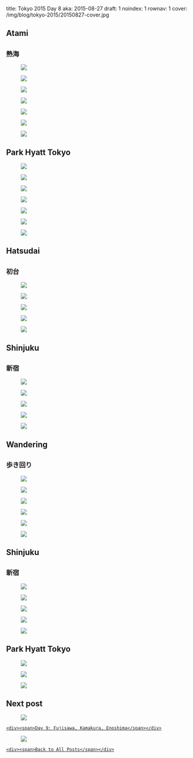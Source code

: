 title: Tokyo 2015 Day 8
aka: 2015-08-27
draft: 1
noindex: 1
rownav: 1
cover: /img/blog/tokyo-2015/20150827-cover.jpg

<h2 class="context">Atami</h2>
<h2 class="context"><small>熱海</small></h2>

<figure><img src="/img/blog/tokyo-2015/20150827-104641.jpg"></figure>
<figure><img src="/img/blog/tokyo-2015/20150827-105627.jpg"></figure>
<div class="box h1-1">
  <figure><img src="/img/blog/tokyo-2015/20150827-110227.jpg"></figure>
  <figure><img src="/img/blog/tokyo-2015/20150827-110253.jpg"></figure>
</div>
<figure><img src="/img/blog/tokyo-2015/20150827-111628.jpg"></figure>
<figure><img src="/img/blog/tokyo-2015/20150827-112027.jpg"></figure>
<figure><img src="/img/blog/tokyo-2015/20150827-120826.jpg"></figure>

<h2 class="context">Park Hyatt Tokyo</h2>

<figure><img src="/img/blog/tokyo-2015/20150827-125905.jpg"></figure>
<figure><img src="/img/blog/tokyo-2015/20150827-125921.jpg"></figure>
<figure><img src="/img/blog/tokyo-2015/20150827-142609.jpg"></figure>
<figure><img src="/img/blog/tokyo-2015/20150827-132212.jpg"></figure>
<figure><img src="/img/blog/tokyo-2015/20150827-133133.jpg"></figure>
<figure class="bust"><img src="/img/blog/tokyo-2015/20150827-132850.jpg"></figure>
<figure><img src="/img/blog/tokyo-2015/20150827-132007.jpg"></figure>

<h2 class="context">Hatsudai</h2>
<h2 class="context"><small>初台</small></h2>

<figure><img src="/img/blog/tokyo-2015/20150827-145816.jpg"></figure>
<figure><img src="/img/blog/tokyo-2015/20150827-154825.jpg"></figure>
<div class="box h1-1">
  <figure><img src="/img/blog/tokyo-2015/20150827-155027.jpg"></figure>
  <figure><img src="/img/blog/tokyo-2015/20150827-155035.jpg"></figure>
</div>
<figure><img src="/img/blog/tokyo-2015/20150827-160118.jpg"></figure>

<h2 class="context">Shinjuku</h2>
<h2 class="context"><small>新宿</small></h2>

<figure><img src="/img/blog/tokyo-2015/20150827-181016.jpg"></figure>
<figure><img src="/img/blog/tokyo-2015/20150827-181134.jpg"></figure>
<figure><img src="/img/blog/tokyo-2015/20150827-181916.jpg"></figure>
<figure><img src="/img/blog/tokyo-2015/20150827-185222.jpg"></figure>
<figure><img src="/img/blog/tokyo-2015/20150827-190028.jpg"></figure>

<h2 class="context">Wandering</h2>
<h2 class="context"><small>歩き回り</small></h2>

<figure><img src="/img/blog/tokyo-2015/20150827-191147.jpg"></figure>
<figure><img src="/img/blog/tokyo-2015/20150827-192309.jpg"></figure>
<div class="h1-1 box">
  <figure><img src="/img/blog/tokyo-2015/20150827-191324.jpg"></figure>
  <figure><img src="/img/blog/tokyo-2015/20150827-194846.jpg"></figure>
</div>
<figure><img src="/img/blog/tokyo-2015/20150827-195044.jpg"></figure>
<figure class="bust"><img src="/img/blog/tokyo-2015/20150827-194959.jpg"></figure>

<h2 class="context">Shinjuku</h2>
<h2 class="context"><small>新宿</small></h2>

<figure><img src="/img/blog/tokyo-2015/20150827-210639.jpg"></figure>
<figure><img src="/img/blog/tokyo-2015/20150827-211604.jpg"></figure>
<figure class="bust"><img src="/img/blog/tokyo-2015/20150827-211741.jpg"></figure>
<figure><img src="/img/blog/tokyo-2015/20150827-212204.jpg"></figure>
<figure><img src="/img/blog/tokyo-2015/20150827-212300.jpg"></figure>

<h2 class="context">Park Hyatt Tokyo</h2>

<figure class="bust"><img src="/img/blog/tokyo-2015/20150827-215454.jpg"></figure>
<figure><img src="/img/blog/tokyo-2015/20150827-221755.jpg"></figure>
<figure><img src="/img/blog/tokyo-2015/20150827-224027.jpg"></figure>

<h2>Next post</h2>

<div class="hud">
  <a href="tokyo-2015-day-9.html">
    <figure><img src="/img/blog/tokyo-2015/20150828-cover.jpg"></figure>
   
    <div><span>Day 9: Fujisawa, Kamakura, Enoshima</span></div>
  </a>
</div>

<div class="hud">
  <a href="tokyo-2015.html">
    <figure><img src="/img/blog/tokyo-2015/cover.jpg"></figure>
   
    <div><span>Back to All Posts</span></div>
  </a>
</div>
